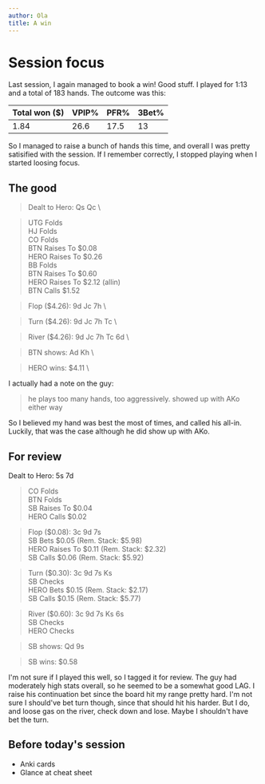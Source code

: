 ```yaml
---
author: Ola
title: A win
---
```


# Session focus

Last session, I again managed to book a win! Good stuff. I played for 1:13 and a total of 183 hands. The outcome was this:

| Total won ($) | VPIP% | PFR% | 3Bet% |
| ------------- | ----- | ---- | ----- |
| 1.84          | 26.6  | 17.5 | 13    |

So I managed to raise a bunch of hands this time, and overall I was pretty satisified with the session. If I remember correctly, I stopped playing when I started loosing focus.

## The good

> Dealt to Hero: Qs Qc \

> UTG Folds\
> HJ Folds\
> CO Folds\
> BTN Raises To $0.08\
> HERO Raises To $0.26\
> BB Folds\
> BTN Raises To $0.60\
> HERO Raises To $2.12 (allin)\
> BTN Calls $1.52

> Flop ($4.26): 9d Jc 7h \

> Turn ($4.26): 9d Jc 7h Tc \

> River ($4.26): 9d Jc 7h Tc 6d \

> BTN shows: Ad Kh \

> HERO wins: $4.11 \

I actually had a note on the guy:

> he plays too many hands, too aggressively. showed up with AKo either way

So I believed my hand was best the most of times, and called his all-in. Luckily, that was the case although he did show up with AKo.

## For review

Dealt to Hero: 5s 7d

> CO Folds\
> BTN Folds\
> SB Raises To $0.04\
> HERO Calls $0.02

> Flop ($0.08): 3c 9d 7s \
> SB Bets $0.05 (Rem. Stack: $5.98)\
> HERO Raises To $0.11 (Rem. Stack: $2.32)\
> SB Calls $0.06 (Rem. Stack: $5.92)

> Turn ($0.30): 3c 9d 7s Ks \
> SB Checks\
> HERO Bets $0.15 (Rem. Stack: $2.17)\
> SB Calls $0.15 (Rem. Stack: $5.77)

> River ($0.60): 3c 9d 7s Ks 6s \
> SB Checks\
> HERO Checks

> SB shows: Qd 9s

> SB wins: $0.58

I'm not sure if I played this well, so I tagged it for review. The guy had moderately high stats overall, so he seemed to be a somewhat good LAG. I raise his continuation bet since the board hit my range pretty hard. I'm not sure I should've bet turn though, since that should hit his harder. But I do, and loose gas on the river, check down and lose. Maybe I shouldn't have bet the turn.

## Before today's session

- Anki cards
- Glance at cheat sheet
